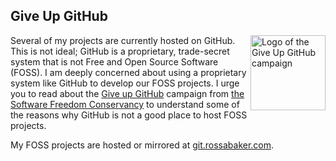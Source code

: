 ## Give Up GitHub

<img width="120" height="120"
src="https://sfconservancy.org/img/GiveUpGitHub.svg" alt="Logo of the
Give Up GitHub campaign" align="right" />
Several of my projects are currently hosted on GitHub.  This is not ideal; GitHub is a
proprietary, trade-secret system that is not Free and Open Source Software
(FOSS).  I am deeply concerned about using a proprietary system like GitHub
to develop our FOSS projects.  I urge you to read about the
[Give up GitHub](https://GiveUpGitHub.org) campaign from
[the Software Freedom Conservancy](https://sfconservancy.org) to understand
some of the reasons why GitHub is not a good place to host FOSS projects.

My FOSS projects are hosted or mirrored at
[git.rossabaker.com](https://git.rossabaker.com/).
